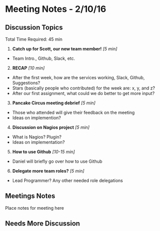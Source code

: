 # Meeting Notes - 2/10/16

## Discussion Topics

Total Time Required: 45 min

1. **Catch up for Scott, our new team member!** *[5 min]*
  - Team Intro., Github, Slack, etc.
2. **RECAP** *[10 min]*
  - After the first week, how are the services working, Slack, Github, Suggestions?
  - Stars (basically people who contributed) for the week are: x, y, and z?
  - After our first assignment, what could we do better to get more input?
3. **Pancake Circus meeting debrief** *[5 min]*
  - Those who attended will give their feedback on the meeting
  - Ideas on implemention?
4. **Discussion on Nagios project** *[5 min]*
  - What is Nagios? Plugin?
  - Ideas on implementation?
5. **How to use Github** *[10-15 min]*
  - Daniel will briefly go over how to use Github
6. **Delegate more team roles?** *[5 min]*
  - Lead Programmer? Any other needed role delegations



## Meetings Notes

Place notes for meeting here

## Needs More Discussion

